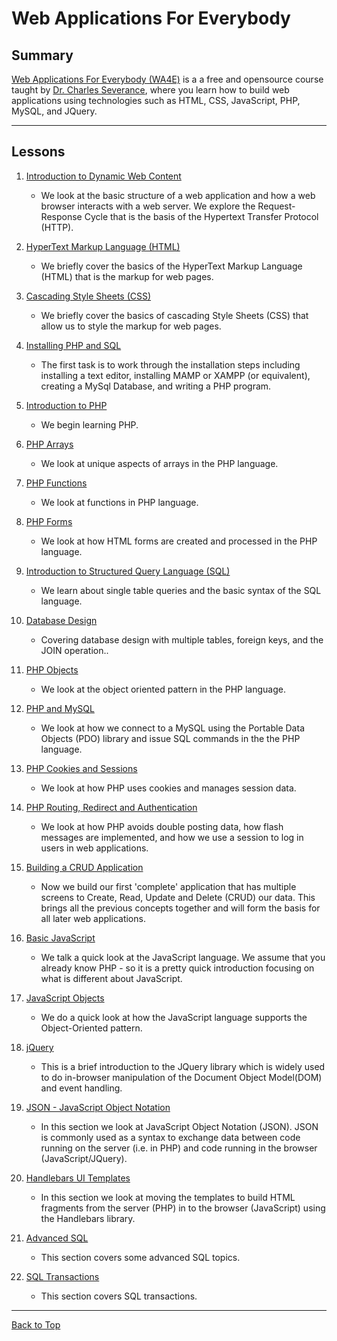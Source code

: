 # Web Applications For Everybody

## Summary

[Web Applications For Everybody (WA4E)](https://www.wa4e.com/ "Web Applications For Everybody Website") is a a free and opensource course taught by [Dr. Charles Severance](https://twitter.com/drchuck "Dr. Chuck Twitter Profile"), where you learn how to build web applications using technologies such as HTML, CSS, JavaScript, PHP, MySQL, and JQuery.

---

## Lessons

1. [Introduction to Dynamic Web Content](./Dynamic-Web-Content/ "Dynamic Web Content Folder")

    * We look at the basic structure of a web application and how a web browser interacts with a web server. We explore the Request-Response Cycle that is the basis of the Hypertext Transfer Protocol (HTTP).

2. [HyperText Markup Language (HTML)](./HTML/ "HTML Folder")

    * We briefly cover the basics of the HyperText Markup Language (HTML) that is the markup for web pages.

3. [Cascading Style Sheets (CSS)](./CSS/ "CSS Folder")

    * We briefly cover the basics of cascading Style Sheets (CSS) that allow us to style the markup for web pages.

4. [Installing PHP and SQL](https://www.wa4e.com/lessons/install "Installing PHP and SQL Directions")

    * The first task is to work through the installation steps including installing a text editor, installing MAMP or XAMPP (or equivalent), creating a MySql Database, and writing a PHP program.

5. [Introduction to PHP](./Intro-To-PHP/ "Intro to PHP Folder")

    * We begin learning PHP.

6. [PHP Arrays](./PHP-Arrays/ "PHP Arrays Folder")

    * We look at unique aspects of arrays in the PHP language.

7. [PHP Functions](./PHP-Functions/ "PHP functions And Arrays Folder")

    * We look at functions in PHP language.

8. [PHP Forms](./PHP-Forms/ "PHP Forms Folder")

    * We look at how HTML forms are created and processed in the PHP language.

9. [Introduction to Structured Query Language (SQL)](./Intro-To-SQL/ "Intro To SQL Folder")

    * We learn about single table queries and the basic syntax of the SQL language.

10. [Database Design](./Database-Design/ "Database Design Folder")

    * Covering database design with multiple tables, foreign keys, and the JOIN operation..

11. [PHP Objects](https://www.wa4e.com/lessons/php-objects "PHP Objects Lesson")

    * We look at the object oriented pattern in the PHP language.

12. [PHP and MySQL](https://www.wa4e.com/lessons/php-mysql "PHP And MySQL Lesson")

    * We look at how we connect to a MySQL using the Portable Data Objects (PDO) library and issue SQL commands in the the PHP language.

13. [PHP Cookies and Sessions](https://www.wa4e.com/lessons/php-cookies "PHP Cookies And Sessions Lesson")

    * We look at how PHP uses cookies and manages session data.

14. [PHP Routing, Redirect and Authentication](https://www.wa4e.com/lessons/php-sessions "PHP Routing, Redirect, and Authentication Lesson")

    * We look at how PHP avoids double posting data, how flash messages are implemented, and how we use a session to log in users in web applications.

15. [Building a CRUD Application](https://www.wa4e.com/lessons/php-crud "Building A CRUD App Lesson")

    * Now we build our first 'complete' application that has multiple screens to Create, Read, Update and Delete (CRUD) our data. This brings all the previous concepts together and will form the basis for all later web applications.

16. [Basic JavaScript](https://www.wa4e.com/lessons/javascript "Basic JavaScript Lesson")

    * We talk a quick look at the JavaScript language. We assume that you already know PHP - so it is a pretty quick introduction focusing on what is different about JavaScript.

17. [JavaScript Objects](https://www.wa4e.com/lessons/js-oo "JavaScript Objects Lesson")

    * We do a quick look at how the JavaScript language supports the Object-Oriented pattern.

18. [jQuery](https://www.wa4e.com/lessons/jquery "jQuery Lesson")

    * This is a brief introduction to the JQuery library which is widely used to do in-browser manipulation of the Document Object Model(DOM) and event handling.

19. [JSON - JavaScript Object Notation](https://www.wa4e.com/lessons/json "JSON Lesson")

    * In this section we look at JavaScript Object Notation (JSON). JSON is commonly used as a syntax to exchange data between code running on the server (i.e. in PHP) and code running in the browser (JavaScript/JQuery).

20. [Handlebars UI Templates](https://www.wa4e.com/lessons/handlebars "Handlebars UI Lesson")

    * In this section we look at moving the templates to build HTML fragments from the server (PHP) in to the browser (JavaScript) using the Handlebars library.

21. [Advanced SQL](https://www.wa4e.com/lessons/sql-advanced "Advanced SQL Lesson")

    * This section covers some advanced SQL topics.

22. [SQL Transactions](https://www.wa4e.com/lessons/sql-transactions "SQL Transactions Lesson")

    * This section covers SQL transactions.

---
[Back to Top](#web-applications-for-everybody "Jump To Top")